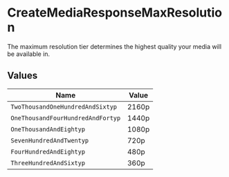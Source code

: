 # CreateMediaResponseMaxResolution

The maximum resolution tier determines the highest quality your media will be available in.


## Values

| Name                              | Value                             |
| --------------------------------- | --------------------------------- |
| `TwoThousandOneHundredAndSixtyp`  | 2160p                             |
| `OneThousandFourHundredAndFortyp` | 1440p                             |
| `OneThousandAndEightyp`           | 1080p                             |
| `SevenHundredAndTwentyp`          | 720p                              |
| `FourHundredAndEightyp`           | 480p                              |
| `ThreeHundredAndSixtyp`           | 360p                              |